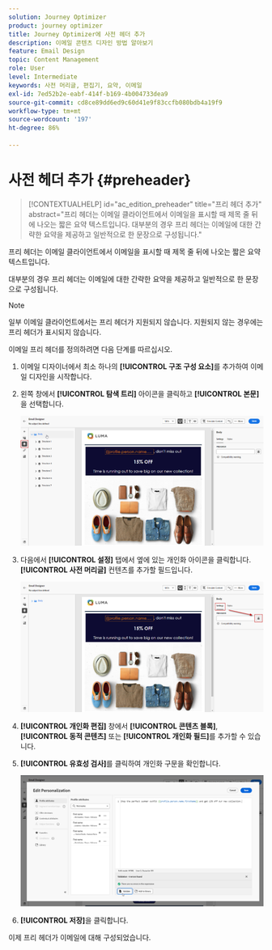 ```yaml
---
solution: Journey Optimizer
product: journey optimizer
title: Journey Optimizer에 사전 헤더 추가
description: 이메일 콘텐츠 디자인 방법 알아보기
feature: Email Design
topic: Content Management
role: User
level: Intermediate
keywords: 사전 머리글, 편집기, 요약, 이메일
exl-id: 7ed52b2e-eabf-414f-b169-4b004733dea9
source-git-commit: cd8ce89dd6ed9c60d41e9f83ccfb080bdb4a19f9
workflow-type: tm+mt
source-wordcount: '197'
ht-degree: 86%

---
```


# 사전 헤더 추가 {#preheader}

>[!CONTEXTUALHELP]
>id="ac_edition_preheader"
>title="프리 헤더 추가"
>abstract="프리 헤더는 이메일 클라이언트에서 이메일을 표시할 때 제목 줄 뒤에 나오는 짧은 요약 텍스트입니다. 대부분의 경우 프리 헤더는 이메일에 대한 간략한 요약을 제공하고 일반적으로 한 문장으로 구성됩니다."

프리 헤더는 이메일 클라이언트에서 이메일을 표시할 때 제목 줄 뒤에 나오는 짧은 요약 텍스트입니다.

대부분의 경우 프리 헤더는 이메일에 대한 간략한 요약을 제공하고 일반적으로 한 문장으로 구성됩니다.

>[!NOTE]
>
>일부 이메일 클라이언트에서는 프리 헤더가 지원되지 않습니다. 지원되지 않는 경우에는 프리 헤더가 표시되지 않습니다.

이메일 프리 헤더를 정의하려면 다음 단계를 따르십시오.

1. 이메일 디자이너에서 최소 하나의 **[!UICONTROL 구조 구성 요소]**&#x200B;를 추가하여 이메일 디자인을 시작합니다.

1. 왼쪽 창에서 **[!UICONTROL 탐색 트리]** 아이콘을 클릭하고 **[!UICONTROL 본문]**&#x200B;을 선택합니다.

   ![](assets/preheader_body.png)

1. 다음에서 **[!UICONTROL 설정]** 탭에서 옆에 있는 개인화 아이콘을 클릭합니다. **[!UICONTROL 사전 머리글]** 컨텐츠를 추가할 필드입니다.

   ![](assets/preheader_body_settings.png)

1. **[!UICONTROL 개인화 편집]** 창에서 **[!UICONTROL 콘텐츠 블록]**, **[!UICONTROL 동적 콘텐츠]** 또는 **[!UICONTROL 개인화 필드]**&#x200B;를 추가할 수 있습니다.

1. **[!UICONTROL 유효성 검사]**&#x200B;를 클릭하여 개인화 구문을 확인합니다.

   ![](assets/preheader_4.png)

1. **[!UICONTROL 저장]**&#x200B;을 클릭합니다.

이제 프리 헤더가 이메일에 대해 구성되었습니다.
